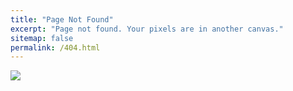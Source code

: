```yaml
---
title: "Page Not Found"
excerpt: "Page not found. Your pixels are in another canvas."
sitemap: false
permalink: /404.html
---
```



![](https://i0.wp.com/learn.onemonth.com/wp-content/uploads/2017/08/1-10.png?fit=845%2C503&ssl=1)  

